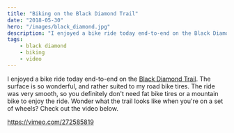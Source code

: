 ```yaml
---
title: "Biking on the Black Diamond Trail"
date: "2018-05-30"
hero: "/images/black_diamond.jpg"
description: "I enjoyed a bike ride today end-to-end on the Black Diamond Trail. The surface is so wonderful, and rather suited to my road bike tires. The ride was very smooth, so you definitely don't need fat bike tires or a mountain bike to enjoy the ride."
tags:
    - black diamond
    - biking
    - video
---
```


I enjoyed a bike ride today end-to-end on the [Black Diamond Trail](/activities/hiking/). The surface is so wonderful, and rather suited to my road bike tires. The ride was very smooth, so you definitely don't need fat bike tires or a mountain bike to enjoy the ride. Wonder what the trail looks like when you're on a set of wheels? Check out the video below.

https://vimeo.com/272585819
